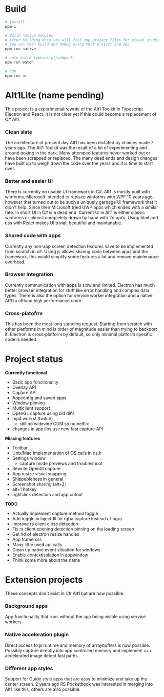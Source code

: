 # Build
```sh
# Install
npm i

# Build native modules
# After building once you will find cpp project files for visual studio/xcode depending on your platform
# You can then build and debug using that project and IDE
npm run native

# auto-build typescript/webpack
npm run watch

# Run
npm run ui
```


# Alt1Lite (name pending)
This project is a experimental rewrite of the Alt1 Toolkit in Typescript Electron and React. It is not clear yet if this could become a replacement of C# Alt1.

### Clean slate
The architecture of present day Alt1 has been dictated by choices made 7 years ago. The Alt1 Toolkit was the result of a lot of experimenting and around poking in the dark. Many attemped features never worked out or have been scrapped or replaced. The many dead ends and design changes have built up to weigh down the code over the years and it is time to start over.

### Better and easier UI
There is currently no usable UI framework in C#. Alt1 is mostly built with winforms. Microsoft intended to replace winforms with WPF 10 years ago, however that turned out to be such a uniquely garbage UI framework that it didn't help. Since then Microsoft tried UWP apps which ended with a similar fate. In short UI in C# is a dead end. Current UI in Alt1 is either classic winforms or almost completely drawn by hand with 2d api's. Using html and css with React makes UI trivial, beautiful and maintanable.

### Shared code with apps
Currently any non-app screen detection features have to be implemented from scratch in c#. Using js allows sharing code between apps and the framework, this would simplify some features a lot and remove maintenance overhead.

### Browser integration
Currently communication with apps is slow and limited. Electron has much better browser integration for stuff like error handling and complex data types. There is also the option for service worker integration and a native API to offload high performance code.

### Cross-platofrm
This has been the most long standing request. Starting from scratch with other platforms in mind is order of magnitude easier than trying to backport it. Electron is cross-platform by default, so only minimal platform specific code is needed.

# Project status

**Currently functional**
- Basic app functionality
- Overlay API
- Capture API
- Appconfig and saved apps
- Window pinning
- Multiclient support
- OpenGL capture using old dll's
- mp4 works! (twitch)
	- still no widevine CDM so no netflix
- changes in app libs use new fast capture API

**Missing features**
- Toolbar
- Unix/Mac implementation of OS calls in os.h
- Settings window
	- capture mode previews and troubleshoot
- Rewrite OpenGl capture
- App resize visual snapping
- Shippebleness in general
- Screenshot sharing (alt+2)
- alt+1 hotkey
- rightclick detection and app cutout

**TODO**
- Actually implement capture method toggle
- Add toggle in Injectdll for rgba capture instead of bgra
- Improve rs client close detection
- Fix rs client opening detection pinning on the loading screen
- Get rid of electron resize handles
- App frame css
- Many little used api calls
- Clean up native event situation for windows
- Enable contextisolation in appwindow
- Think some more about the name

# Extension projects
These concepts don't exist in C# Alt1 but are now possible.

### Background apps
App functionality that runs without the app being visible using service workers.

### Native acceleration plugin
Direct access to js runtime and memory of arraybuffers is now possible. Possibly capture directly into app controlled memory and implement c++ accelerated image detect fast paths.

### Different app styles
Support for Guide style apps that are easy to minimize and take up the center screen. 2 years ago RS Pocketbook was interested in merging into Alt1 like this, others are also possible.